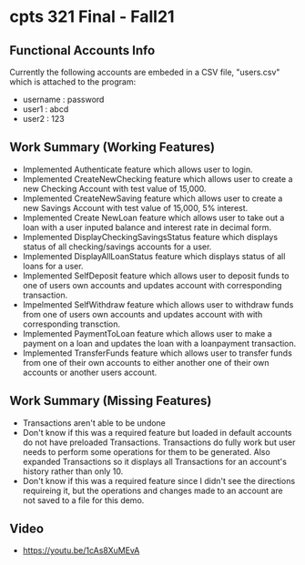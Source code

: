 # cpts 321 Final - Fall21


## Functional Accounts Info
Currently the following accounts are embeded in a CSV file, "users.csv" which is attached to the program:
 * username : password
 * user1 : abcd
 * user2 : 123

## Work Summary (Working Features)
 * Implemented Authenticate feature which allows user to login.
 * Implemented CreateNewChecking feature which allows user to create a new Checking Account with test value of 15,000.
 * Implemented CreateNewSaving feature which allows user to create a new Savings Account with test value of 15,000, 5% interest.
 * Implemented Create NewLoan feature which allows user to take out a loan with a user inputed balance and interest rate in decimal form.
 * Implemented DisplayCheckingSavingsStatus feature which displays status of all checking/savings accounts for a user.
 * Implemented DisplayAllLoanStatus feature which displays status of all loans for a user.
 * Implemented SelfDeposit feature which allows user to deposit funds to one of users own accounts and updates account with corresponding transaction.
 * Impelmented SelfWithdraw feature which allows user to withdraw funds from one of users own accounts and updates account with with corresponding transction.
 * Implemented PaymentToLoan feature which allows user to make a payment on a loan and updates the loan with a loanpayment transaction.
 * Implemented TransferFunds feature which allows user to transfer funds from one of their own accounts to either another one of their own accounts or another users account.

## Work Summary (Missing Features)
 * Transactions aren't able to be undone 
 * Don't know if this was a required feature but loaded in default accounts do not have preloaded Transactions. Transactions do fully work but user needs to perform some operations for them to be generated. Also expanded Transactions so it displays all Transactions for an account's history rather than only 10. 
 * Don't know if this was a required feature since I didn't see the directions requireing it, but the operations and changes made to an account are not saved to a file for this demo.

## Video
 * https://youtu.be/1cAs8XuMEvA
 